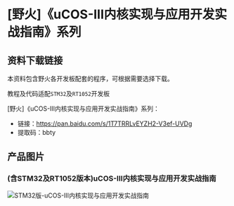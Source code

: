 []([野火]《uCOS-III内核实现与应用开发实战指南》系列)

# [野火]《uCOS-III内核实现与应用开发实战指南》系列

## 资料下载链接
本资料包含野火各开发板配套的程序，可根据需要选择下载。

教程及代码适配`STM32`及`RT1052`开发板

[野火]《uCOS-III内核实现与应用开发实战指南》系列：
* 链接：https://pan.baidu.com/s/1T7TRRLvEYZH2-V3ef-UVDg 
* 提取码：bbty 

## 产品图片

### (含STM32及RT1052版本)uCOS-III内核实现与应用开发实战指南
![STM32版-uCOS-III内核实现与应用开发实战指南](https://raw.githubusercontent.com/wiki/Embdefire/products/images/野火开源图书专栏/uCOS-III内核实现与应用开发实战指南——基于STM32.jpg)




